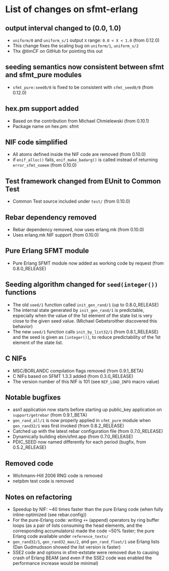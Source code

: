 # List of changes on sfmt-erlang

## output interval changed to (0.0, 1.0)

* `uniform/0` and `uniform_s/1` output `X` range: `0.0 < X < 1.0` (from 0.12.0)
* This change fixes the scaling bug on `uniform/1`, `uniform_s/2`
* Thx @timCF on GitHub for pointing this out

## seeding semantics now consistent between sfmt and sfmt_pure modules

* `sfmt_pure:seed0/0` is fixed to be consistent with `sfmt_seed0/0` (from 0.12.0)

## hex.pm support added

* Based on the contribution from Michael Chmielewski (from 0.10.1)
* Package name on hex.pm: sfmt

## NIF code simplified

* All atoms defined inside the NIF code are removed (from 0.10.0)
* if `enif_alloc()` fails, `enif_make_badarg()` is called instead of returning `error_sfmt_nomem` (from 0.10.0)

## Test framework changed from EUnit to Common Test

* Common Test source included under `test/` (from 0.10.0)

## Rebar dependency removed

* Rebar dependency removed, now uses erlang.mk (from 0.10.0)
* Uses erlang.mk NIF support (from 0.10.0)

## Pure Erlang SFMT module

* Pure Erlang SFMT module now added as working code by request (from 0.8.0\_RELEASE)

## Seeding algorithm changed for `seed(integer())` functions

* The old `seed/1` function called `init_gen_rand/1` (up to 0.8.0\_RELEASE)
* The internal state generated by `init_gen_rand/1` is predictable,
  especially when the value of the 1st element of the state list is
  very close to the given seed value. 
  (Michael Gebetsroither discovered this behavior)
* The new `seed/1` function calls `init_by_list32/1` (from 0.8.1\_RELEASE)
  and the seed is given as `[integer()]`,
  to reduce predictability of the 1st element of the state list.

## C NIFs

* MSC/BORLANDC compilation flags removed (from 0.9.1\_BETA)
* C NIFs based on SFMT 1.3.3 added (from 0.3.0\_RELEASE)
* The version number of this NIF is 101 (see `NIF_LOAD_INFO` macro value)

## Notable bugfixes

* asn1 application now starts before starting up public\_key application on `support/getrebar` (from 0.9.1\_BETA)
* `gen_rand_all/1` is now properly applied in `sfmt_pure` module when `gen_rand32/1` was first invoked (from 0.8.2\_RELEASE)
* Catched up with the latest rebar configuration file (from 0.7.0\_RELEASE)
* Dynamically building ebin/sfmt.app (from 0.7.0\_RELEASE)
* PDIC\_SEED now named differently for each period (bugfix, from 0.5.2\_RELEASE)

## Removed code

* Wichmann-Hill 2006 RNG code is removed
* netpbm test code is removed

## Notes on refactoring

* Speedup by NIF: ~40 times faster than the pure Erlang code
  (when fully inline-optimized (see rebar.config))
* For the pure-Erlang code: writing `++` (append) operators by ring buffer loops
  (as a pair of lists consuming the head elements, and the corresponding accumulators)
  made the code ~50% faster; the pure Erlang code available under `reference_texts/`
* `gen_rand32/1`, `gen_rand32_max/2`, and `gen_rand_float/1` use Erlang lists 
  (Dan Gudmudsson showed the list version is faster)
* SSE2 code and options in sfmt-extstate were removed due to causing crash of Erlang BEAM
  (and even if the SSE2 code was enabled the performance increase would be minimal)
